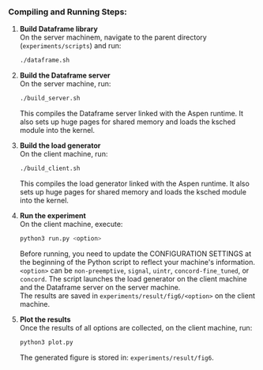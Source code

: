 ### Compiling and Running Steps:

1. **Build Dataframe library**  
   On the server machinem, navigate to the parent directory (`experiments/scripts`) and run:  
   ```sh
   ./dataframe.sh
   ```

2. **Build the Dataframe server**  
   On the server machine, run:  
   ```sh
   ./build_server.sh
   ```
   This compiles the Dataframe server linked with the Aspen runtime. It also sets up huge pages for shared memory and loads the ksched module into the kernel.

3. **Build the load generator**  
   On the client machine, run:  
   ```sh
   ./build_client.sh
   ```
   This compiles the load generator linked with the Aspen runtime. It also sets up huge pages for shared memory and loads the ksched module into the kernel.

4. **Run the experiment**  
   On the client machine, execute:  
   ```sh
   python3 run.py <option>
   ```
   Before running, you need to update the CONFIGURATION SETTINGS at the beginning of the Python script to reflect your machine's information.
   `<option>` can be `non-preemptive`, `signal`, `uintr`, `concord-fine_tuned`, or `concord`. 
   The script launches the load generator on the client machine and the Dataframe server on the server machine.  
   The results are saved in `experiments/result/fig6/<option>` on the client machine.

5. **Plot the results**  
   Once the results of all options are collected, on the client machine, run:  
   ```sh
   python3 plot.py
   ```
    The generated figure is stored in: `experiments/result/fig6`.
